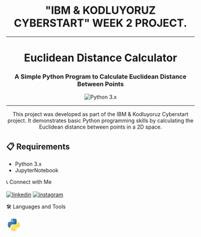 <h1  align="center">
"IBM & KODLUYORUZ CYBERSTART" WEEK 2 PROJECT.
</h1>

-----

<h1 align="center">Euclidean Distance Calculator</h1>
<h3 align="center">A Simple Python Program to Calculate Euclidean Distance Between Points</h3>

<p align="center">
  <img src="https://img.shields.io/badge/Python-3.x-blue.svg" alt="Python 3.x">
</p>

---

<p align="center">This project was developed as part of the IBM & Kodluyoruz Cyberstart project. It demonstrates basic Python programming skills by calculating the Euclidean distance between points in a 2D space.</p>


## 📋 Requirements

- Python 3.x
- JupyterNotebook

📞 Connect with Me

<p align="left">
  <a href="https://linkedin.com/in/yourlinkedin" target="_blank"><img align="center" src="https://raw.githubusercontent.com/rahuldkjain/github-profile-readme-generator/master/src/images/icons/Social/linked-in-alt.svg" alt="linkedin" height="30" width="40" /></a>
  <a href="https://instagram.com/yourinstagram" target="_blank"><img align="center" src="https://raw.githubusercontent.com/rahuldkjain/github-profile-readme-generator/master/src/images/icons/Social/instagram.svg" alt="instagram" height="30" width="40" /></a>
</p>
🛠 Languages and Tools

<p align="left">
  <a href="https://www.python.org" target="_blank" rel="noreferrer"> <img src="https://raw.githubusercontent.com/devicons/devicon/master/icons/python/python-original.svg" alt="python" width="40" height="40"/> </a> 
</p>



